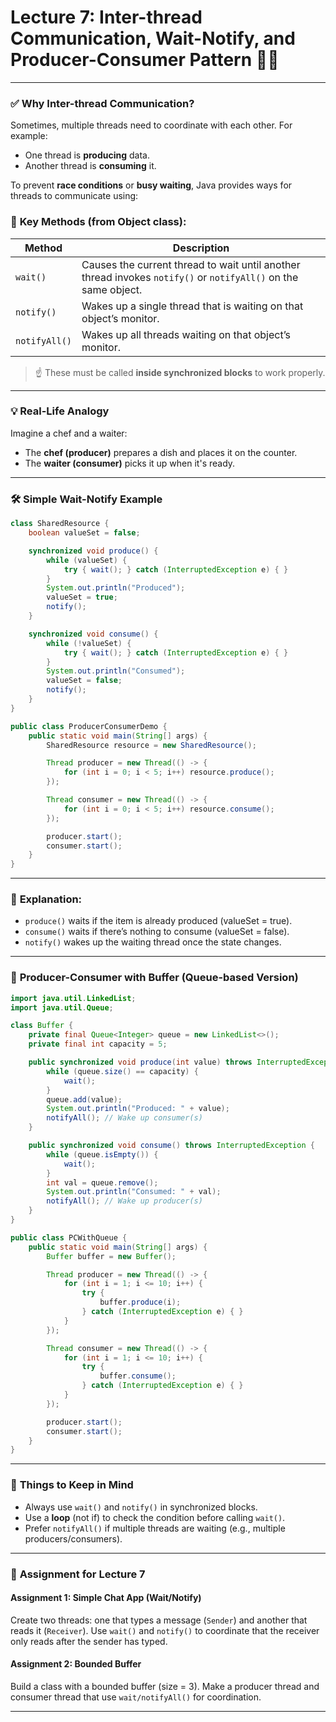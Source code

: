 #  **Lecture 7: Inter-thread Communication, Wait-Notify, and Producer-Consumer Pattern** 🚦🧵
---

### ✅ **Why Inter-thread Communication?**

Sometimes, multiple threads need to coordinate with each other. For example:
- One thread is **producing** data.
- Another thread is **consuming** it.

To prevent **race conditions** or **busy waiting**, Java provides ways for threads to communicate using:

### 🔁 **Key Methods (from Object class):**
| Method     | Description |
|------------|-------------|
| `wait()`   | Causes the current thread to wait until another thread invokes `notify()` or `notifyAll()` on the same object. |
| `notify()` | Wakes up a single thread that is waiting on that object’s monitor. |
| `notifyAll()` | Wakes up all threads waiting on that object’s monitor. |

> ☝️ These must be called **inside synchronized blocks** to work properly.

---

### 💡 **Real-Life Analogy**
Imagine a chef and a waiter:
- The **chef (producer)** prepares a dish and places it on the counter.
- The **waiter (consumer)** picks it up when it's ready.

---

### 🛠️ **Simple Wait-Notify Example**

```java
class SharedResource {
    boolean valueSet = false;

    synchronized void produce() {
        while (valueSet) {
            try { wait(); } catch (InterruptedException e) { }
        }
        System.out.println("Produced");
        valueSet = true;
        notify();
    }

    synchronized void consume() {
        while (!valueSet) {
            try { wait(); } catch (InterruptedException e) { }
        }
        System.out.println("Consumed");
        valueSet = false;
        notify();
    }
}

public class ProducerConsumerDemo {
    public static void main(String[] args) {
        SharedResource resource = new SharedResource();

        Thread producer = new Thread(() -> {
            for (int i = 0; i < 5; i++) resource.produce();
        });

        Thread consumer = new Thread(() -> {
            for (int i = 0; i < 5; i++) resource.consume();
        });

        producer.start();
        consumer.start();
    }
}
```

---

### 🔄 **Explanation:**
- `produce()` waits if the item is already produced (valueSet = true).
- `consume()` waits if there’s nothing to consume (valueSet = false).
- `notify()` wakes up the waiting thread once the state changes.

---

### 🍱 **Producer-Consumer with Buffer (Queue-based Version)**

```java
import java.util.LinkedList;
import java.util.Queue;

class Buffer {
    private final Queue<Integer> queue = new LinkedList<>();
    private final int capacity = 5;

    public synchronized void produce(int value) throws InterruptedException {
        while (queue.size() == capacity) {
            wait();
        }
        queue.add(value);
        System.out.println("Produced: " + value);
        notifyAll(); // Wake up consumer(s)
    }

    public synchronized void consume() throws InterruptedException {
        while (queue.isEmpty()) {
            wait();
        }
        int val = queue.remove();
        System.out.println("Consumed: " + val);
        notifyAll(); // Wake up producer(s)
    }
}

public class PCWithQueue {
    public static void main(String[] args) {
        Buffer buffer = new Buffer();

        Thread producer = new Thread(() -> {
            for (int i = 1; i <= 10; i++) {
                try {
                    buffer.produce(i);
                } catch (InterruptedException e) { }
            }
        });

        Thread consumer = new Thread(() -> {
            for (int i = 1; i <= 10; i++) {
                try {
                    buffer.consume();
                } catch (InterruptedException e) { }
            }
        });

        producer.start();
        consumer.start();
    }
}
```

---

### 🧠 **Things to Keep in Mind**
- Always use `wait()` and `notify()` in synchronized blocks.
- Use a **loop** (not if) to check the condition before calling `wait()`.
- Prefer `notifyAll()` if multiple threads are waiting (e.g., multiple producers/consumers).

---

### 📝 **Assignment for Lecture 7**

#### **Assignment 1: Simple Chat App (Wait/Notify)**
Create two threads: one that types a message (`Sender`) and another that reads it (`Receiver`). Use `wait()` and `notify()` to coordinate that the receiver only reads after the sender has typed.

#### **Assignment 2: Bounded Buffer**
Build a class with a bounded buffer (size = 3). Make a producer thread and consumer thread that use `wait/notifyAll()` for coordination.

---